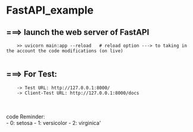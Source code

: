 # FastAPI_example

===> launch the web server of FastAPI
---

```
	>> uvicorn main:app --reload   # reload option ---> to taking in the account the code modifications (on live) 
	
```

===> For Test:
---	
```
	-> Test URL: http://127.0.0.1:8000/
	-> Client-Test URL: http://127.0.0.1:8000/docs
```

<br>
<br>
code Reminder:<br>
- 0: setosa
- 1: versicolor
- 2: virginica' 

 